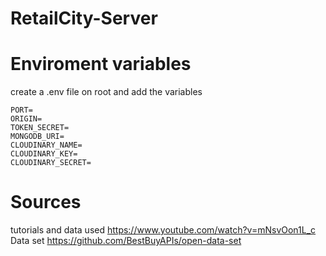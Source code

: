# RetailCity-Server


# Enviroment variables

create a .env file on root and add the variables
```
PORT=
ORIGIN=
TOKEN_SECRET=
MONGODB_URI=
CLOUDINARY_NAME=
CLOUDINARY_KEY=
CLOUDINARY_SECRET=
```

# Sources

tutorials and data used
https://www.youtube.com/watch?v=mNsvOon1L_c
Data set
https://github.com/BestBuyAPIs/open-data-set